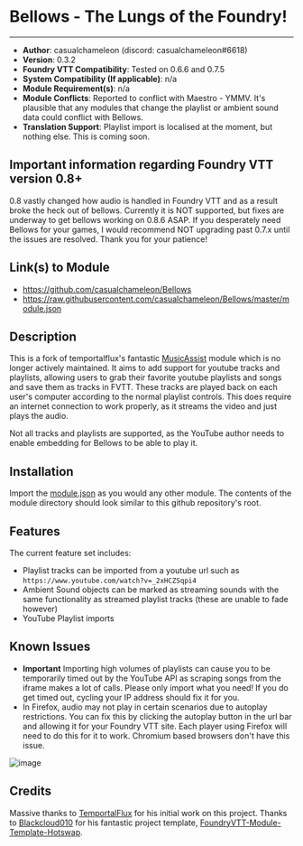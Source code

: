 # Bellows - The Lungs of the Foundry!
---

* **Author**: casualchameleon (discord: casualchameleon#6618)
* **Version**: 0.3.2
* **Foundry VTT Compatibility**: Tested on 0.6.6 and 0.7.5
* **System Compatibility (If applicable)**: n/a
* **Module Requirement(s)**: n/a
* **Module Conflicts**: Reported to conflict with Maestro - YMMV. It's plausible that any modules that change the playlist or ambient sound data could conflict with Bellows.
* **Translation Support**: Playlist import is localised at the moment, but nothing else. This is coming soon.

## Important information regarding Foundry VTT version 0.8+
0.8 vastly changed how audio is handled in Foundry VTT and as a result broke the heck out of bellows. Currently it is NOT supported, but fixes are underway to get bellows working on 0.8.6 ASAP. If you desperately need Bellows for your games, I would recommend NOT upgrading past 0.7.x until the issues are resolved. Thank you for your patience! 

## Link(s) to Module
* https://github.com/casualchameleon/Bellows
* https://raw.githubusercontent.com/casualchameleon/Bellows/master/module.json

## Description
This is a fork of temportalflux's fantastic [MusicAssist](https://github.com/temportalflux/MusicAssist) module which is no longer actively maintained. It aims to add support for youtube tracks and playlists, allowing users to grab their favorite youtube playlists and songs and save them as tracks in FVTT. These tracks are played back on each user's computer according to the normal playlist controls. This does require an internet connection to work properly, as it streams the video and just plays the audio.

Not all tracks and playlists are supported, as the YouTube author needs to enable embedding for Bellows to be able to play it.



## Installation
Import the [module.json](https://raw.githubusercontent.com/casualchameleon/Bellows/master/module.json) as you would any other module. The contents of the module directory should look similar to this github repository's root.

## Features

The current feature set includes:
- Playlist tracks can be imported from a youtube url such as `https://www.youtube.com/watch?v=_2xHCZSqpi4`
- Ambient Sound objects can be marked as streaming sounds with the same functionality as streamed playlist tracks (these are unable to fade however)
- YouTube Playlist imports

## Known Issues
- **Important** Importing high volumes of playlists can cause you to be temporarily timed out by the YouTube API as scraping songs from the iframe makes a lot of calls. Please only import what you need! If you do get timed out, cycling your IP address should fix it for you.
- In Firefox, audio may not play in certain scenarios due to autoplay restrictions. You can fix this by clicking the autoplay button in the url bar and allowing it for your Foundry VTT site. Each player using Firefox will need to do this for it to work. Chromium based browsers don't have this issue.

![image](https://user-images.githubusercontent.com/1485053/97107921-03e8ff80-16c2-11eb-8695-59da5c368a19.png)

## Credits
Massive thanks to [TemportalFlux](https://github.com/temportalflux) for his initial work on this project.
Thanks to [Blackcloud010](https://github.com/Blackcloud010) for his fantastic project template, [FoundryVTT-Module-Template-Hotswap](https://github.com/Blackcloud010/FoundryVTT-Module-Template-Hotswap).